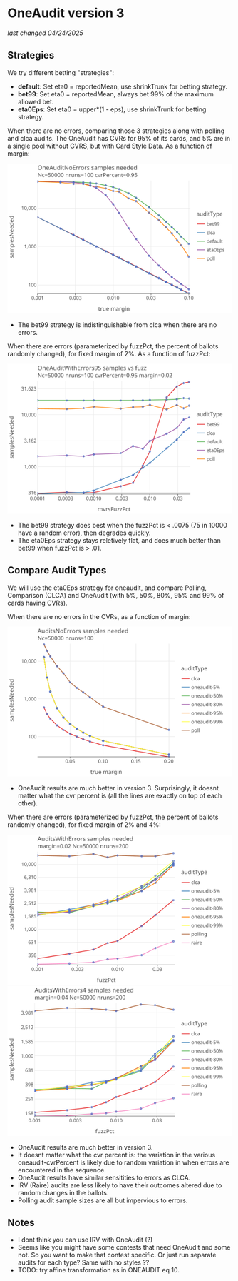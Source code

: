 # OneAudit version 3 
_last changed 04/24/2025_

## Strategies

We try different betting "strategies":

* **default**: Set eta0 = reportedMean, use shrinkTrunk for betting strategy.
* **bet99**: Set eta0 = reportedMean, always bet 99% of the maximum allowed bet.
* **eta0Eps**: Set eta0 = upper*(1 - eps), use shrinkTrunk for betting strategy.

When there are no errors, comparing those 3 strategies along with polling and clca audits. The OneAudit has CVRs for 95% of its cards, and 
5% are in a single pool without CVRS, but with Card Style Data. As a function of margin:

<a href="https://johnlcaron.github.io/rlauxe/docs/plots/oneaudit3/OneAuditNoErrors/OneAuditNoErrorsLogLog.html" rel="OneAuditNoErrorsLogLog">![OneAuditNoErrorsLogLog](plots/oneaudit3/OneAuditNoErrors/OneAuditNoErrorsLogLog.png)</a>

* The bet99 strategy is indistinguishable from clca when there are no errors.

When there are errors (parameterized by fuzzPct, the percent  of ballots randomly changed), for fixed margin of 2%. 
As a function of fuzzPct:

<a href="https://johnlcaron.github.io/rlauxe/docs/plots/oneaudit3/OneAuditWithErrors95/OneAuditWithErrors95LogLog.html" rel="OneAuditNoErrorsLogLog">![OneAuditNoErrorsLogLog](plots/oneaudit3/OneAuditWithErrors95/OneAuditWithErrors95LogLog.png)</a>

* The bet99 strategy does best when the fuzzPct is < .0075 (75 in 10000 have a random error), then degrades quickly.
* The eta0Eps strategy stays reletively flat, and does much better than bet99 when fuzzPct is > .01.

## Compare Audit Types

We will use the eta0Eps strategy for oneaudit, and compare Polling, Comparison (CLCA) and OneAudit (with 5%, 50%, 80%, 95% and 99% of cards having CVRs).

When there are no errors in the CVRs, as a function of margin:

<a href="https://johnlcaron.github.io/rlauxe/docs/plots/oneaudit3/AuditsNoErrors/AuditsNoErrorsLogLinear.html" rel="AuditsNoErrorsLogLinear">![AuditsNoErrorsLogLinear](plots/oneaudit3/AuditsNoErrors/AuditsNoErrorsLogLinear.png)</a>

* OneAudit results are much better in version 3. Surprisingly, it doesnt matter what the cvr percent is (all the lines are exactly on top of each other).

When there are errors (parameterized by fuzzPct, the percent of ballots randomly changed), for fixed margin of 2% and 4%:

<a href="https://johnlcaron.github.io/rlauxe/docs/plots/oneaudit3/AuditsWithErrors/AuditsWithErrorsLogLog.html" rel="AuditsWithErrorsLogLog">![AuditsWithErrorsLogLog](plots/oneaudit3/AuditsWithErrors/AuditsWithErrorsLogLog.png)</a>
<a href="https://johnlcaron.github.io/rlauxe/docs/plots/oneaudit3/AuditsWithErrors/AuditsWithErrors4LogLog.html" rel="AuditsNoErrors4LogLog">![AuditsNoErrors4LogLog](plots/oneaudit3/AuditsWithErrors/AuditsWithErrors4LogLog.png)</a>

* OneAudit results are much better in version 3. 
* It doesnt matter what the cvr percent is: the variation in the various oneaudit-cvrPercent is likely due to random 
  variation in when errors are encountered in the sequence.
* OneAudit results have similar sensitities to errors as CLCA.
* IRV (Raire) audits are less likely to have their outcomes altered due to random changes in the ballots.
* Polling audit sample sizes are all but impervious to errors.

## Notes

* I dont think you can use IRV with OneAudit (?)
* Seems like you might have some contests that need OneAudit and some not. So you want to make that contest specific. Or
  just run separate audits for each type? Same with no styles ??
* TODO: try affine transformation as in ONEAUDIT eq 10.
